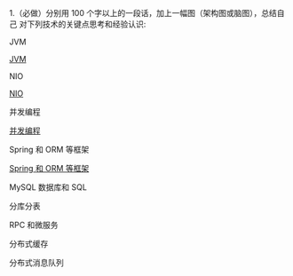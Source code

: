 1.（必做）分别用 100 个字以上的一段话，加上一幅图（架构图或脑图），总结自己
对下列技术的关键点思考和经验认识:

JVM

[JVM](./JVM.md)

NIO

[NIO](./NIO.md)

并发编程

[并发编程](./并发编程.md)


Spring 和 ORM 等框架

[Spring 和 ORM 等框架](./Spring%20和%20ORM%20等框架.md)


MySQL 数据库和 SQL

分库分表

RPC 和微服务

分布式缓存

分布式消息队列